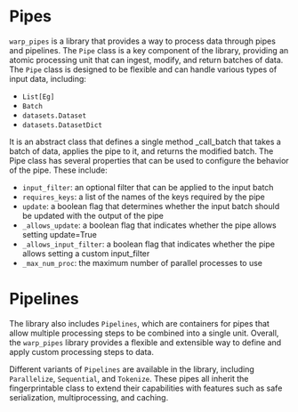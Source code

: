# Pipes
`warp_pipes` is a library that provides a way to process data through pipes and pipelines. The `Pipe` class is a key component of the library, providing an atomic processing unit that can ingest, modify, and return batches of data. The `Pipe` class is designed to be flexible and can handle various types of input data, including:

- `List[Eg]`
- `Batch`
- `datasets.Dataset`
- `datasets.DatasetDict`

It is an abstract class that defines a single method _call_batch that takes a batch of data, applies the pipe to it, and returns the modified batch. The Pipe class has several properties that can be used to configure the behavior of the pipe. These include:

- `input_filter`: an optional filter that can be applied to the input batch
- `requires_keys`: a list of the names of the keys required by the pipe
- `update`: a boolean flag that determines whether the input batch should be updated with the output of the pipe
- `_allows_update`: a boolean flag that indicates whether the pipe allows setting update=True
- `_allows_input_filter`: a boolean flag that indicates whether the pipe allows setting a custom input_filter
- `_max_num_proc`: the maximum number of parallel processes to use

# Pipelines
The library also includes `Pipelines`, which are containers for pipes that allow multiple processing steps to be combined into a single unit. Overall, the `warp_pipes` library provides a flexible and extensible way to define and apply custom processing steps to data.

Different variants of `Pipelines` are available in the library, including `Parallelize`, `Sequential`, and `Tokenize`. These pipes all inherit the fingerprintable class to extend their capabilities with features such as safe serialization, multiprocessing, and caching.